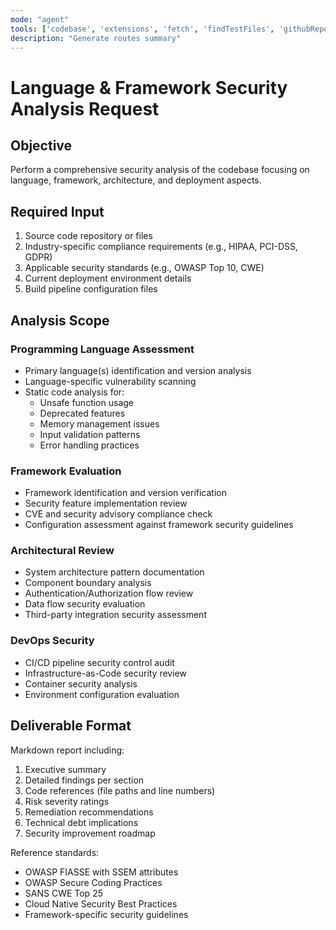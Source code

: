 ```yaml
---
mode: "agent"
tools: ['codebase', 'extensions', 'fetch', 'findTestFiles', 'githubRepo', 'problems', 'search', 'searchResults', 'testFailure', 'usages']
description: "Generate routes summary"
---
```


# Language & Framework Security Analysis Request

## Objective
Perform a comprehensive security analysis of the codebase focusing on language, framework, architecture, and deployment aspects.

## Required Input
1. Source code repository or files
2. Industry-specific compliance requirements (e.g., HIPAA, PCI-DSS, GDPR)
3. Applicable security standards (e.g., OWASP Top 10, CWE)
4. Current deployment environment details
5. Build pipeline configuration files

## Analysis Scope

### Programming Language Assessment
- Primary language(s) identification and version analysis
- Language-specific vulnerability scanning
- Static code analysis for:
  * Unsafe function usage
  * Deprecated features
  * Memory management issues
  * Input validation patterns
  * Error handling practices

### Framework Evaluation
- Framework identification and version verification
- Security feature implementation review
- CVE and security advisory compliance check
- Configuration assessment against framework security guidelines

### Architectural Review
- System architecture pattern documentation
- Component boundary analysis
- Authentication/Authorization flow review
- Data flow security evaluation
- Third-party integration security assessment

### DevOps Security
- CI/CD pipeline security control audit
- Infrastructure-as-Code security review
- Container security analysis
- Environment configuration evaluation

## Deliverable Format
Markdown report including:
1. Executive summary
2. Detailed findings per section
3. Code references (file paths and line numbers)
4. Risk severity ratings
5. Remediation recommendations
6. Technical debt implications
7. Security improvement roadmap

Reference standards:
- OWASP FIASSE with SSEM attributes
- OWASP Secure Coding Practices
- SANS CWE Top 25
- Cloud Native Security Best Practices
- Framework-specific security guidelines